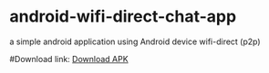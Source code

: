 # android-wifi-direct-chat-app
a simple android application using Android device wifi-direct (p2p)

#Download link:
[Download APK](https://drive.google.com/file/d/1FI0rOiabPy6KGCIM0me2ARfwc1MiDaZU/view?usp=sharing)
